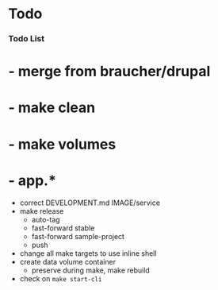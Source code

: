 # Todo

### Todo List
# - merge from braucher/drupal
#   - make clean
#   - make volumes
#   - app.*
- correct DEVELOPMENT.md IMAGE/service
- make release
  - auto-tag
  - fast-forward stable
  - fast-forward sample-project
  - push
- change all make targets to use inline shell
- create data volume container
  - preserve during make, make rebuild
- check on `make start-cli`
